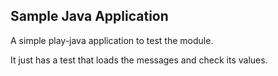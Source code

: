 ## Sample Java Application

A simple play-java application to test the module.

It just has a test that loads the messages and check its values.